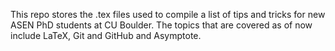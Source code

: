 This repo stores the .tex files used to compile a list of tips and tricks for new ASEN PhD students at CU Boulder. The topics that are covered as of now include LaTeX, Git and GitHub and Asymptote.